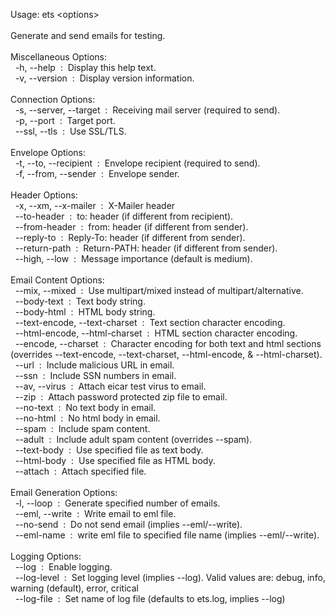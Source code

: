<p>Usage: ets &lt;options&gt;<br>
<br>
Generate and send emails for testing.<br>
<br>
Miscellaneous Options:<br>
&nbsp;&nbsp;-h, --help&nbsp;&nbsp;:&nbsp;&nbsp;Display this help text.<br>
&nbsp;&nbsp;-v, --version&nbsp;&nbsp;:&nbsp;&nbsp;Display version information.<br>
<br>
Connection Options:<br>
&nbsp;&nbsp;-s, --server, --target&nbsp;&nbsp;:&nbsp;&nbsp;Receiving mail server (required to send).<br>
&nbsp;&nbsp;-p, --port&nbsp;&nbsp;:&nbsp;&nbsp;Target port.<br>
&nbsp;&nbsp;--ssl, --tls&nbsp;&nbsp;:&nbsp;&nbsp;Use SSL/TLS.<br>
<br>
Envelope Options:<br>
&nbsp;&nbsp;-t, --to, --recipient&nbsp;&nbsp;:&nbsp;&nbsp;Envelope recipient (required to send).<br>
&nbsp;&nbsp;-f, --from, --sender&nbsp;&nbsp;:&nbsp;&nbsp;Envelope sender.<br>
<br>
Header Options:<br>
&nbsp;&nbsp;-x, --xm, --x-mailer&nbsp;&nbsp;:&nbsp;&nbsp;X-Mailer header<br>
&nbsp;&nbsp;--to-header&nbsp;&nbsp;:&nbsp;&nbsp;to: header (if different from recipient).<br>
&nbsp;&nbsp;--from-header&nbsp;&nbsp;:&nbsp;&nbsp;from: header (if different from sender).<br>
&nbsp;&nbsp;--reply-to&nbsp;&nbsp;:&nbsp;&nbsp;Reply-To: header (if different from sender).<br>
&nbsp;&nbsp;--return-path&nbsp;&nbsp;:&nbsp;&nbsp;Return-PATH: header (if different from sender).<br>
&nbsp;&nbsp;--high, --low&nbsp;&nbsp;:&nbsp;&nbsp;Message importance (default is medium).<br>
<br>
Email Content Options:<br>
&nbsp;&nbsp;--mix, --mixed&nbsp;&nbsp;:&nbsp;&nbsp;Use multipart/mixed instead of multipart/alternative.<br>
&nbsp;&nbsp;--body-text&nbsp;&nbsp;:&nbsp;&nbsp;Text body string.<br>
&nbsp;&nbsp;--body-html&nbsp;&nbsp;:&nbsp;&nbsp;HTML body string.<br>
&nbsp;&nbsp;--text-encode, --text-charset&nbsp;&nbsp;:&nbsp;&nbsp;Text section character encoding.<br>
&nbsp;&nbsp;--html-encode, --html-charset&nbsp;&nbsp;:&nbsp;&nbsp;HTML section character encoding.<br>
&nbsp;&nbsp;--encode, --charset&nbsp;&nbsp;:&nbsp;&nbsp;Character encoding for both text and html sections (overrides  --text-encode, --text-charset, --html-encode, & --html-charset).<br>
&nbsp;&nbsp;--url&nbsp;&nbsp;:&nbsp;&nbsp;Include malicious URL in email.<br>
&nbsp;&nbsp;--ssn&nbsp;&nbsp;:&nbsp;&nbsp;Include SSN numbers in email.<br>
&nbsp;&nbsp;--av, --virus&nbsp;&nbsp;:&nbsp;&nbsp;Attach eicar test virus to email.<br>
&nbsp;&nbsp;--zip&nbsp;&nbsp;:&nbsp;&nbsp;Attach password protected zip file to email.<br>
&nbsp;&nbsp;--no-text&nbsp;&nbsp;:&nbsp;&nbsp;No text body in email.<br>
&nbsp;&nbsp;--no-html&nbsp;&nbsp;:&nbsp;&nbsp;No html body in email.<br>
&nbsp;&nbsp;--spam&nbsp;&nbsp;:&nbsp;&nbsp;Include spam content.<br>
&nbsp;&nbsp;--adult&nbsp;&nbsp;:&nbsp;&nbsp;Include adult spam content (overrides --spam).<br>
&nbsp;&nbsp;--text-body&nbsp;&nbsp;:&nbsp;&nbsp;Use specified file as text body.<br>
&nbsp;&nbsp;--html-body&nbsp;&nbsp;:&nbsp;&nbsp;Use specified file as HTML body.<br>
&nbsp;&nbsp;--attach&nbsp;&nbsp;:&nbsp;&nbsp;Attach specified file.<br>
<br>
Email Generation Options:<br>
&nbsp;&nbsp;-l, --loop&nbsp;&nbsp;:&nbsp;&nbsp;Generate specified number of emails.<br>
&nbsp;&nbsp;--eml, --write&nbsp;&nbsp;:&nbsp;&nbsp;Write email to eml file.<br>
&nbsp;&nbsp;--no-send&nbsp;&nbsp;:&nbsp;&nbsp;Do not send email (implies --eml/--write).<br>
&nbsp;&nbsp;--eml-name&nbsp;&nbsp;:&nbsp;&nbsp;write eml file to specified file name (implies --eml/--write).<br>
<br>
Logging Options:<br>
&nbsp;&nbsp;--log&nbsp;&nbsp;:&nbsp;&nbsp;Enable logging.<br>
&nbsp;&nbsp;--log-level&nbsp;&nbsp;:&nbsp;&nbsp;Set logging level (implies --log). Valid values are: debug, info, warning (default), error, critical<br>
&nbsp;&nbsp;--log-file&nbsp;&nbsp;:&nbsp;&nbsp;Set name of log file (defaults to ets.log, implies --log)<br>
